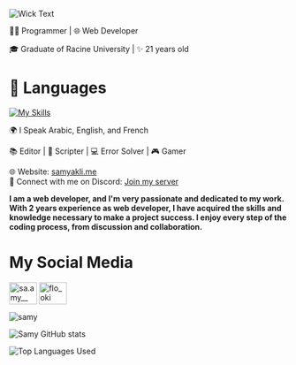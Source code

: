![Wick Text](https://readme-typing-svg.herokuapp.com?font=Fira+Code&pause=1000&color=38B6FF&width=435&lines=Hi+there%2C+I'm+Samy+Akli+%F0%9F%91%8B)

👨‍💻 Programmer | 🌐 Web Developer

🎓 Graduate of Racine University | ✨ 21 years old

# 🔧 Languages

[![My Skills](https://skillicons.dev/icons?i=python,django,html,css,bootstrap,js,php,mysql)](https://wickdev.xyz/)

🌍 I Speak Arabic, English, and French

📚 Editor | 📜 Scripter | 💻 Error Solver | 🎮 Gamer

🌐 Website: [samyakli.me](https://floki3.github.io/samyakli.me/)<br>
💬 Connect with me on Discord: [Join my server](https://discord.gg/Ejp4da5Rb7)

**I am a web developer, and I'm very passionate and dedicated to my work. With 2 years experience as web developer, I have acquired the skills and knowledge necessary to make a project success. I enjoy every step of the coding process, from discussion and collaboration.**

# My Social Media

<p align="left">
<a href="https://instagram.com/sa.amy__" target="blank"><img align="center" src="https://raw.githubusercontent.com/rahuldkjain/github-profile-readme-generator/master/src/images/icons/Social/instagram.svg" alt="sa.amy__" height="40" width="50" /></a>
<a href="https://discord.gg/flo_oki" target="blank"><img align="center" src="https://www.svgrepo.com/show/353655/discord-icon.svg" alt="flo_oki" height="40" width="50" /></a>
</p>

![samy](https://media.discordapp.net/attachments/1141614526802972732/1249404637400928266/Blue_Modern_Technology_LinkedIn_Banner_2.png?ex=66672e3e&is=6665dcbe&hm=df3ba251afb2673cbac97547c5e1e4a0343b3e1134e6fb47a317250e9573fc77&=&format=webp&quality=lossless&width=810&height=203)

![Samy GitHub stats](https://github-readme-stats.vercel.app/api?username=FLOKI3&show_icons=true&theme=transparent)

![Top Languages Used](https://github-readme-stats.vercel.app/api/top-langs/?username=FLOKI3&layout=donut) 



